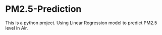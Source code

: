 # PM2.5-Prediction
This is a python project. Using Linear Regression model to predict PM2.5 level in Air.
